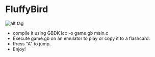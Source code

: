 FluffyBird
=================


![alt tag](https://media.giphy.com/media/3oz8xv1qoTC78ZovrG/giphy.gif)

- compile it using GBDK 
lcc -o game.gb main.c
- Execute game.gb on an emulator to play or copy it to a flashcard. 
- Press "A" to jump.
- Enjoy!
